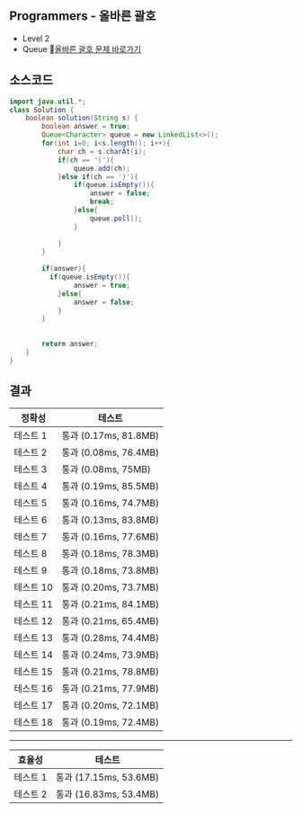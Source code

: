 ## Programmers - 올바른 괄호 
- Level 2 
- Queue 
🔗[올바른 괄호 문제 바로가기](https://programmers.co.kr/learn/courses/30/lessons/12909)


## 소스코드
~~~java
import java.util.*;
class Solution {
    boolean solution(String s) {
        boolean answer = true;
        Queue<Character> queue = new LinkedList<>();
        for(int i=0; i<s.length(); i++){
            char ch = s.charAt(i);
            if(ch == '('){
                queue.add(ch);
            }else if(ch == ')'){
                if(queue.isEmpty()){
                    answer = false;
                    break;
                }else{
                    queue.poll();
                }
                
            }
        }
        
        if(answer){
          if(queue.isEmpty()){
                answer = true;
            }else{
                answer = false;
            }  
        }
        
        
        return answer;
    }
}
~~~

## 결과 

| 정확성  | 테스트 |
|----|----|
|테스트 1 |	통과 (0.17ms, 81.8MB)|
|테스트 2 |	통과 (0.08ms, 76.4MB)|
|테스트 3 |	통과 (0.08ms, 75MB)|
|테스트 4 |	통과 (0.19ms, 85.5MB)|
|테스트 5 |	통과 (0.16ms, 74.7MB)|
|테스트 6 |	통과 (0.13ms, 83.8MB)|
|테스트 7 |	통과 (0.16ms, 77.6MB)|
|테스트 8 |	통과 (0.18ms, 78.3MB)|
|테스트 9 |	통과 (0.18ms, 73.8MB)|
|테스트 10 |	통과 (0.20ms, 73.7MB)|
|테스트 11 |	통과 (0.21ms, 84.1MB)|
|테스트 12 |	통과 (0.21ms, 65.4MB)|
|테스트 13 |	통과 (0.28ms, 74.4MB)|
|테스트 14 |	통과 (0.24ms, 73.9MB)|
|테스트 15 |	통과 (0.21ms, 78.8MB)|
|테스트 16 |	통과 (0.21ms, 77.9MB)|
|테스트 17 |	통과 (0.20ms, 72.1MB)|
|테스트 18 |	통과 (0.19ms, 72.4MB)|
----
|효율성 | 테스트|
|----|----|
|테스트 1 |	통과 (17.15ms, 53.6MB)|
|테스트 2 |	통과 (16.83ms, 53.4MB)|